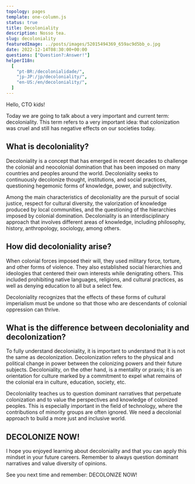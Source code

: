 ```yaml
---
topology: pages
template: one-column.js
status: true
title: Decoloniality
description: Nosso tea.
slug: decoloniality
featuredImage: ../posts/images/52015494369_659ac9d5bb_o.jpg
date: 2022-12-14T08:30:00+00:00
questions: ["Question?:Answer!"]
helperI18n:
  [
    "pt-BR:/decolonialidade/",
    "jp-JP:/jp/decoloniality/",
    "en-US:/en/decoloniality/",
  ]
---
```


Hello, CTO kids!

Today we are going to talk about a very important and current term: decoloniality. This term refers to a very important idea: that colonization was cruel and still has negative effects on our societies today.

## What is decoloniality?

Decoloniality is a concept that has emerged in recent decades to challenge the colonial and neocolonial domination that has been imposed on many countries and peoples around the world. Decoloniality seeks to continuously decolonize thought, institutions, and social practices, questioning hegemonic forms of knowledge, power, and subjectivity.

Among the main characteristics of decoloniality are the pursuit of social justice, respect for cultural diversity, the valorization of knowledge produced by local communities, and the questioning of the hierarchies imposed by colonial domination. Decoloniality is an interdisciplinary approach that involves different areas of knowledge, including philosophy, history, anthropology, sociology, among others.

## How did decoloniality arise?

When colonial forces imposed their will, they used military force, torture, and other forms of violence. They also established social hierarchies and ideologies that centered their own interests while denigrating others. This included prohibiting native languages, religions, and cultural practices, as well as denying education to all but a select few.

Decoloniality recognizes that the effects of these forms of cultural imperialism must be undone so that those who are descendants of colonial oppression can thrive.

## What is the difference between decoloniality and decolonization?

To fully understand decoloniality, it is important to understand that it is not the same as decolonization. Decolonization refers to the physical and political change in power between the colonizing powers and their future subjects. Decoloniality, on the other hand, is a mentality or praxis; it is an orientation for culture marked by a commitment to expel what remains of the colonial era in culture, education, society, etc.

Decoloniality teaches us to question dominant narratives that perpetuate colonization and to value the perspectives and knowledge of colonized peoples. This is especially important in the field of technology, where the contributions of minority groups are often ignored. We need a decolonial approach to build a more just and inclusive world.

## DECOLONIZE NOW!

I hope you enjoyed learning about decoloniality and that you can apply this mindset in your future careers. Remember to always question dominant narratives and value diversity of opinions.

See you next time and remember: DECOLONIZE NOW!
